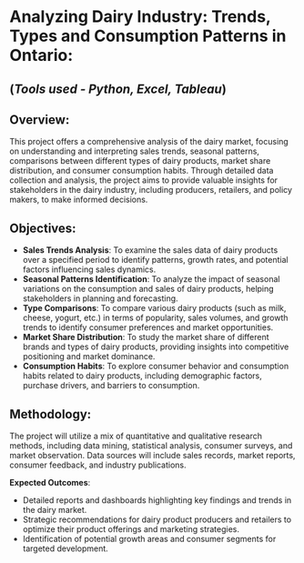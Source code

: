 # Analyzing Dairy Industry: Trends, Types and Consumption Patterns in Ontario: 
## (_Tools used - Python, Excel, Tableau_)

 ## Overview:
This project offers a comprehensive analysis of the dairy market, focusing on understanding and interpreting sales trends, seasonal patterns, comparisons between different types of dairy products, market share distribution, and consumer consumption habits. Through detailed data collection and analysis, the project aims to provide valuable insights for stakeholders in the dairy industry, including producers, retailers, and policy makers, to make informed decisions.

## Objectives:
- **Sales Trends Analysis**: To examine the sales data of dairy products over a specified period to identify patterns, growth rates, and potential factors influencing sales dynamics.
- **Seasonal Patterns Identification**: To analyze the impact of seasonal variations on the consumption and sales of dairy products, helping stakeholders in planning and forecasting.
- **Type Comparisons**: To compare various dairy products (such as milk, cheese, yogurt, etc.) in terms of popularity, sales volumes, and growth trends to identify consumer preferences and market opportunities.
- **Market Share Distribution**: To study the market share of different brands and types of dairy products, providing insights into competitive positioning and market dominance.
- **Consumption Habits**: To explore consumer behavior and consumption habits related to dairy products, including demographic factors, purchase drivers, and barriers to consumption.

## Methodology:
The project will utilize a mix of quantitative and qualitative research methods, including data mining, statistical analysis, consumer surveys, and market observation. Data sources will include sales records, market reports, consumer feedback, and industry publications.

**Expected Outcomes**: 
- Detailed reports and dashboards highlighting key findings and trends in the dairy market.
- Strategic recommendations for dairy product producers and retailers to optimize their product offerings and marketing strategies.
- Identification of potential growth areas and consumer segments for targeted development.
